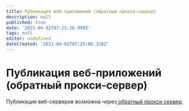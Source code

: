 ```yaml
---
title: Публикация веб-приложений (обратный прокси-сервер)
description: null
published: true
date: '2021-04-02T07:25:36.990Z'
tags: null
editor: undefined
dateCreated: '2021-04-02T07:25:06.328Z'
---
```


# Публикация веб-приложений \(обратный прокси-сервер\)

Публикация веб-серверов возможна через[ обратный прокси сервер](../service/obratnyi-proksi.md).

